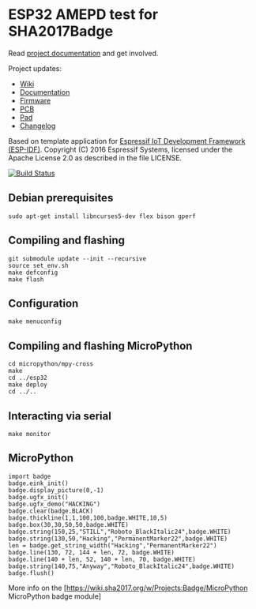 ESP32 AMEPD test for SHA2017Badge
=================================

Read [project documentation](https://orga.sha2017.org/index.php/Projects:Badge) and get involved.

Project updates:

* [Wiki](https://wiki.sha2017.org/w/Projects:Badge)
* [Documentation](https://wiki.sha2017.org/w/Projects:Badge/Documentation)
* [Firmware](https://github.com/SHA2017-badge/Firmware)
* [PCB](https://github.com/SHA2017-badge/PCB)
* [Pad](https://pad.sha2017.org/p/badge)
* [Changelog](CHANGELOG.md)

Based on template application for [Espressif IoT Development Framework (ESP-IDF)](https://github.com/espressif/esp-idf
). Copyright (C) 2016 Espressif Systems, licensed under the Apache License 2.0 as described in the file LICENSE.

[![Build Status](https://travis-ci.org/SHA2017-badge/Firmware.svg?branch=master)](https://travis-ci.org/SHA2017-badge/Firmware)

Debian prerequisites
--------------------

```
sudo apt-get install libncurses5-dev flex bison gperf
```

Compiling and flashing
----------------------

```
git submodule update --init --recursive
source set_env.sh
make defconfig
make flash
```

Configuration
-------------
```
make menuconfig
```

Compiling and flashing MicroPython
----------------------------------

```
cd micropython/mpy-cross
make
cd ../esp32
make deploy
cd ../..
```

Interacting via serial
----------------------
```
make monitor
```

MicroPython
-----------
```
import badge
badge.eink_init()
badge.display_picture(0,-1)
badge.ugfx_init()
badge.ugfx_demo("HACKING")
badge.clear(badge.BLACK)
badge.thickline(1,1,100,100,badge.WHITE,10,5)
badge.box(30,30,50,50,badge.WHITE)
badge.string(150,25,"STILL","Roboto_BlackItalic24",badge.WHITE)
badge.string(130,50,"Hacking","PermanentMarker22",badge.WHITE)
len = badge.get_string_width("Hacking","PermanentMarker22")
badge.line(130, 72, 144 + len, 72, badge.WHITE)
badge.line(140 + len, 52, 140 + len, 70, badge.WHITE)
badge.string(140,75,"Anyway","Roboto_BlackItalic24",badge.WHITE)
badge.flush()
```
More info on the [https://wiki.sha2017.org/w/Projects:Badge/MicroPython MicroPython badge module]
